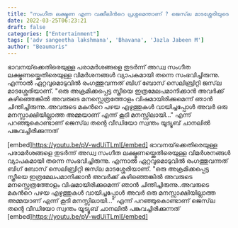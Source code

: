 ```yaml
---
title: "സംഗീത ലക്ഷ്മണ എന്ന വക്കീലിന്‍റെ പ്രശ്നമെന്താണ് ? ജെസ്‌ല മാടശ്ശേരിയുടെ വീഡിയോ"
date: 2022-03-25T06:23:21
draft: false
categories: ["Entertainment"]
tags: ['adv sangeetha lakshmana', 'Bhavana', 'Jazla Jabeen M']
author: "Beaumaris"
---
```


ഭാവനയ്‌ക്കെതിരെയുള്ള പരാമർശങ്ങളെ തുടർന്ന് അഡ്വ സംഗീത ലക്ഷ്മണയ്ക്കെതിരെയുള്ള വിമർശനങ്ങൾ വ്യാപകമായി തന്നെ സംഭവിച്ചിരുന്നു. എന്നാൽ ഏറ്റവുമൊടുവിൽ രംഗത്തുവന്നത് ബിഗ് ബോസ് സെലിബ്രിറ്റി ജസ്‌ല മാടശ്ശേരിയാണ്. "ഒരു അക്രമിക്കപ്പെട്ട സ്ത്രീയെ ഇത്രമേലപമാനിക്കാന്‍ അവര്‍ക്ക് കഴിഞ്ഞെങ്കില്‍ അവരുടെ മനസ്സെത്രത്തോളം വിഷമായിരിക്കുമെന്ന് ഞാന്‍ ചിന്തിച്ചിരുന്നു..അവരുടെ മകന്‍റെ പഴയ എഴുത്തുകള്‍ വായിച്ചപ്പോള്‍ അവര്‍ ഒരു മനസ്സാക്ഷിയില്ലാത്ത അമ്മയാണ് എന്ന് കൂടി മനസ്സിലായി..." എന്ന് പറഞ്ഞുകൊണ്ടാണ് ജെസ്‌ല തന്റെ വീഡിയോ സ്വന്തം യൂട്യൂബ് ചാനലിൽ പങ്കുവച്ചിരിക്കുന്നത്

[embed]https://youtu.be/pV-wdUiTLmI[/embed]
ഭാവനയ്‌ക്കെതിരെയുള്ള പരാമർശങ്ങളെ തുടർന്ന് അഡ്വ സംഗീത ലക്ഷ്മണയ്ക്കെതിരെയുള്ള വിമർശനങ്ങൾ വ്യാപകമായി തന്നെ സംഭവിച്ചിരുന്നു. എന്നാൽ ഏറ്റവുമൊടുവിൽ രംഗത്തുവന്നത് ബിഗ് ബോസ് സെലിബ്രിറ്റി ജസ്‌ല മാടശ്ശേരിയാണ്. "ഒരു അക്രമിക്കപ്പെട്ട സ്ത്രീയെ ഇത്രമേലപമാനിക്കാന്‍ അവര്‍ക്ക് കഴിഞ്ഞെങ്കില്‍ അവരുടെ മനസ്സെത്രത്തോളം വിഷമായിരിക്കുമെന്ന് ഞാന്‍ ചിന്തിച്ചിരുന്നു..അവരുടെ മകന്‍റെ പഴയ എഴുത്തുകള്‍ വായിച്ചപ്പോള്‍ അവര്‍ ഒരു മനസ്സാക്ഷിയില്ലാത്ത അമ്മയാണ് എന്ന് കൂടി മനസ്സിലായി..." എന്ന് പറഞ്ഞുകൊണ്ടാണ് ജെസ്‌ല തന്റെ വീഡിയോ സ്വന്തം യൂട്യൂബ് ചാനലിൽ പങ്കുവച്ചിരിക്കുന്നത് [embed]https://youtu.be/pV-wdUiTLmI[/embed]
